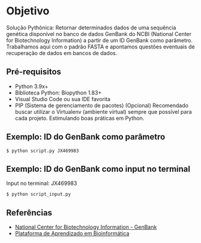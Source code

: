 # Objetivo
Solução Pythônica: Retornar determinados dados de uma sequência genética disponível no banco de dados GenBank do NCBI (National Center for Biotechnology Information) a partir de um ID GenBank como parâmetro. Trabalhamos aqui com o padrão FASTA e apontamos questões eventuais de recuperação de dados em bancos de dados.

## Pré-requisitos
- Python 3.9x+
- Biblioteca Python: Biopython 1.83+
- Visual Studio Code ou sua IDE favorita
- PIP (Sistema de gerenciamento de pacotes)
(Opcional) Recomendado buscar utilizar o Virtualenv (ambiente virtual) sempre que possível para cada projeto. Estimulando boas práticas em Python.

## Exemplo: ID do GenBank como parâmetro
```
$ python script.py JX469983
```

## Exemplo: ID do GenBank como input no terminal
Input no terminal: JX469983
```
$ python script_input.py
```

## Referências
* [National Center for Biotechnology Information - GenBank](https://www.ncbi.nlm.nih.gov/genbank/)
* [Plataforma de Aprendizado em Bioinformática](https://rosalind.info/problems/frmt/)
